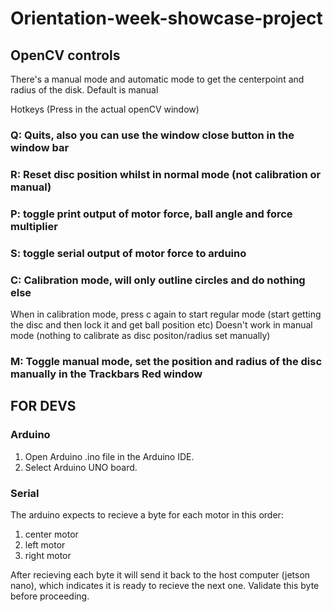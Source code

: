 # Orientation-week-showcase-project

## OpenCV controls
There's a manual mode and automatic mode to get the centerpoint and radius of the disk. Default is manual

Hotkeys (Press in the actual openCV window)

### Q: Quits, also you can use the window close button in the window bar

### R: Reset disc position whilst in normal mode (not calibration or manual)

### P: toggle print output of motor force, ball angle and force multiplier

### S: toggle serial output of motor force to arduino

### C: Calibration mode, will only outline circles and do nothing else
When in calibration mode, press c again to start regular mode (start getting the disc and then lock it and get ball position etc)
Doesn't work in manual mode (nothing to calibrate as disc positon/radius set manually)

### M: Toggle manual mode, set the position and radius of the disc manually in the Trackbars Red window

## FOR DEVS
### Arduino
1. Open Arduino .ino file in the Arduino IDE.
2. Select Arduino UNO board.
### Serial
The arduino expects to recieve a byte for each motor in this order:
1. center motor
2. left motor
3. right motor

After recieving each byte it will send it back to the host computer (jetson nano), which indicates it is ready to recieve the next one.
Validate this byte before proceeding.

